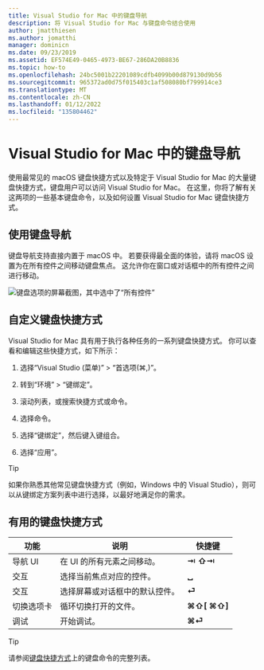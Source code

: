 ```yaml
---
title: Visual Studio for Mac 中的键盘导航
description: 将 Visual Studio for Mac 与键盘命令结合使用
author: jmatthiesen
ms.author: jomatthi
manager: dominicn
ms.date: 09/23/2019
ms.assetid: EF574E49-0465-4973-BE67-286DA20B8836
ms.topic: how-to
ms.openlocfilehash: 24bc5001b22201089cdfb4099b00d879130d9b56
ms.sourcegitcommit: 965372ad0d75f015403c1af508080bf799914ce3
ms.translationtype: MT
ms.contentlocale: zh-CN
ms.lasthandoff: 01/12/2022
ms.locfileid: "135804462"
---
```

# <a name="keyboard-navigation-in-visual-studio-for-mac"></a>Visual Studio for Mac 中的键盘导航

使用最常见的 macOS 键盘快捷方式以及特定于 Visual Studio for Mac 的大量键盘快捷方式，键盘用户可以访问 Visual Studio for Mac。 在这里，你将了解有关这两项的一些基本键盘命令，以及如何设置 Visual Studio for Mac 键盘快捷方式。

## <a name="use-keyboard-navigation"></a>使用键盘导航

键盘导航支持直接内置于 macOS 中。 若要获得最全面的体验，请将 macOS 设置为在所有控件之间移动键盘焦点。 这允许你在窗口或对话框中的所有控件之间进行移动。

![键盘选项的屏幕截图，其中选中了“所有控件”](media/accessibility-preferences-keyboard.png)

## <a name="customize-keyboard-shortcuts"></a>自定义键盘快捷方式

Visual Studio for Mac 具有用于执行各种任务的一系列键盘快捷方式。 你可以查看和编辑这些快捷方式，如下所示：

1. 选择“Visual Studio (菜单)” > “首选项(&#8984;,)”。

1. 转到“环境” > “键绑定”。

1. 滚动列表，或搜索快捷方式或命令。

1. 选择命令。

1. 选择“键绑定”，然后键入键组合。

1. 选择“应用”。

> [!TIP]
> 如果你熟悉其他常见键盘快捷方式（例如，Windows 中的 Visual Studio），则可以从键绑定方案列表中进行选择，以最好地满足你的需求。

## <a name="useful-keyboard-shortcuts"></a>有用的键盘快捷方式

|功能         |说明                                   |快捷键         |
|----------------|----------------------------------------------|-----------------|
|导航 UI   |在 UI 的所有元素之间移动。               |**⇥** **⇧⇥**    |
|交互        |选择当前焦点对应的控件。         |**␣**            |
|交互        |选择屏幕或对话框中的默认控件。 |**⏎**            |
|切换选项卡     |循环切换打开的文件。                      |**⌘⇧[** **⌘⇧]** |
|调试           |开始调试。                               |**⌘⏎**           |

> [!TIP]
> 请参阅[键盘快捷方式](keyboard-shortcuts.md)上的键盘命令的完整列表。